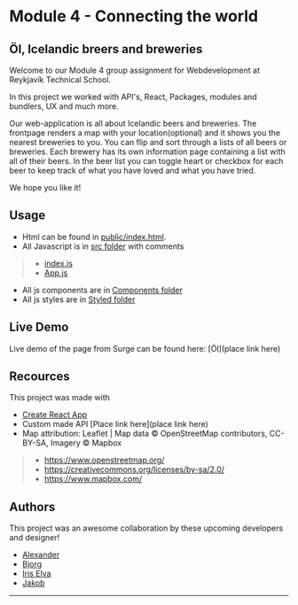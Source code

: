 # Module 4 - Connecting the world
## Öl, Icelandic breers and breweries

Welcome to our Module 4 group assignment for Webdevelopment at Reykjavík Technical School.

In this project we worked with API's, React, Packages, modules and bundlers, UX and much more.

Our web-application is all about Icelandic beers and breweries. The frontpage renders a map with your location(optional) and it shows you the nearest breweries to you. You can flip and sort through a lists of all beers or breweries. Each brewery has its own information page containing a list with all of their beers. In the beer list you can toggle heart or checkbox for each beer to keep track of what you have loved and what you have tried. 

We hope you like it!


## Usage
+ Html can be found in [public/index.html](public/index.html).
+ All Javascript is in [src folder](src) with comments
> + [index.js](src/index.js) 
> + [App.js](src/App.js)
+ All js components are in [Components folder](src/components)
+ All js styles are in [Styled folder](src/components/styled)


## Live Demo
Live demo of the page from Surge can be found here: [Öl](place link here)


## Recources
This project was made with 
+ [Create React App](https://reactjs.org/docs/create-a-new-react-app.html)
+ Custom made API [Place link here](place link here)
+ Map attribution: Leaflet | Map data © OpenStreetMap contributors, CC-BY-SA, Imagery © Mapbox
> + https://www.openstreetmap.org/
> + https://creativecommons.org/licenses/by-sa/2.0/
> + https://www.mapbox.com/


## Authors
This project was an awesome collaboration by these upcoming developers and designer!
+ [Alexander](https://github.com/alexanderjarl91)
+ [Bjorg](https://github.com/bjorgg)
+ [Iris Elva](https://github.com/iriselva)
+ [Jakob](https://github.com/jseinarsson)

---
